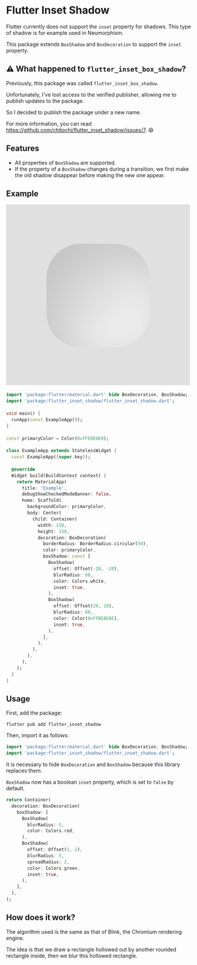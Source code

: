 # Flutter Inset Shadow

Flutter currently does not support the `inset` property for shadows. This type of shadow is for example used in Neumorphism.

This package extends `BoxShadow` and `BoxDecoration` to support the `inset` property.

## ⚠️ What happened to `flutter_inset_box_shadow`?

Previously, this package was called `flutter_inset_box_shadow`.

Unfortunately, I've lost access to the verified publisher, allowing me to publish updates to the package.

So I decided to publish the package under a new name.

For more information, you can read https://github.com/chitochi/flutter_inset_shadow/issues/7. 😄

## Features

- All properties of `BoxShadow` are supported.
- If the property of a `BoxShadow` changes during a transition, we first make the old shadow disappear before making the new one appear.

## Example

![A simple neumorphic container](https://raw.githubusercontent.com/chitochi/flutter_inset_shadow/main/example.png)

```dart
import 'package:flutter/material.dart' hide BoxDecoration, BoxShadow;
import 'package:flutter_inset_shadow/flutter_inset_shadow.dart';

void main() {
  runApp(const ExampleApp());
}

const primaryColor = Color(0xFFE0E0E0);

class ExampleApp extends StatelessWidget {
  const ExampleApp({super.key});

  @override
  Widget build(BuildContext context) {
    return MaterialApp(
      title: 'Example',
      debugShowCheckedModeBanner: false,
      home: Scaffold(
        backgroundColor: primaryColor,
        body: Center(
          child: Container(
            width: 150,
            height: 150,
            decoration: BoxDecoration(
              borderRadius: BorderRadius.circular(50),
              color: primaryColor,
              boxShadow: const [
                BoxShadow(
                  offset: Offset(-20, -20),
                  blurRadius: 60,
                  color: Colors.white,
                  inset: true,
                ),
                BoxShadow(
                  offset: Offset(20, 20),
                  blurRadius: 60,
                  color: Color(0xFFBEBEBE),
                  inset: true,
                ),
              ],
            ),
          ),
        ),
      ),
    );
  }
}
```

## Usage

First, add the package:

```
flutter pub add flutter_inset_shadow
```

Then, import it as follows:

```dart
import 'package:flutter/material.dart' hide BoxDecoration, BoxShadow;
import 'package:flutter_inset_shadow/flutter_inset_shadow.dart';
```

It is necessary to hide `BoxDecoration` and `BoxShadow` because this library replaces them.

`BoxShadow` now has a boolean `inset` property, which is set to `false` by default.

```dart
return Container(
  decoration: BoxDecoration(
    boxShadow: [
      BoxShadow(
        blurRadius: 5,
        color: Colors.red,
      ),
      BoxShadow(
        offset: Offset(1, 2),
        blurRadius: 5,
        spreadRadius: 2,
        color: Colors.green,
        inset: true,
      ),
    ],
  ),
);
```

## How does it work?

The algorithm used is the same as that of Blink, the Chromium rendering engine.

The idea is that we draw a rectangle hollowed out by another rounded rectangle inside, then we blur this hollowed rectangle.
